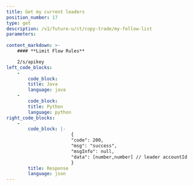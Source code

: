 ```yaml
---
title: Get my current leaders
position_number: 17
type: get
description: /v1/future-u/ct/copy-trade/my-follow-list
parameters:
    
content_markdown: >-
    #### **Limit Flow Rules**

    2/s/apikey
left_code_blocks:
    -
        code_block:
        title: Java
        language: java
    -
        code_block:
        title: Python
        language: python
right_code_blocks:
    -
        code_block: |-
                        {
                        "code": 200,
                        "msg": "success",
                        "msgInfo": null,
                        "data": [number,number] // leader accountId
                        }
        title: Response
        language: json
---
```

